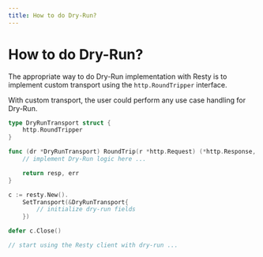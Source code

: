 ```yaml
---
title: How to do Dry-Run?
---
```


# How to do Dry-Run?

The appropriate way to do Dry-Run implementation with Resty is to implement custom transport using the `http.RoundTripper` interface.

With custom transport, the user could perform any use case handling for Dry-Run.

```go
type DryRunTransport struct {
    http.RoundTripper
}

func (dr *DryRunTransport) RoundTrip(r *http.Request) (*http.Response, error) {
    // implement Dry-Run logic here ...

    return resp, err
}

c := resty.New().
    SetTransport(&DryRunTransport{
        // initialize dry-run fields
    })

defer c.Close()

// start using the Resty client with dry-run ...
```